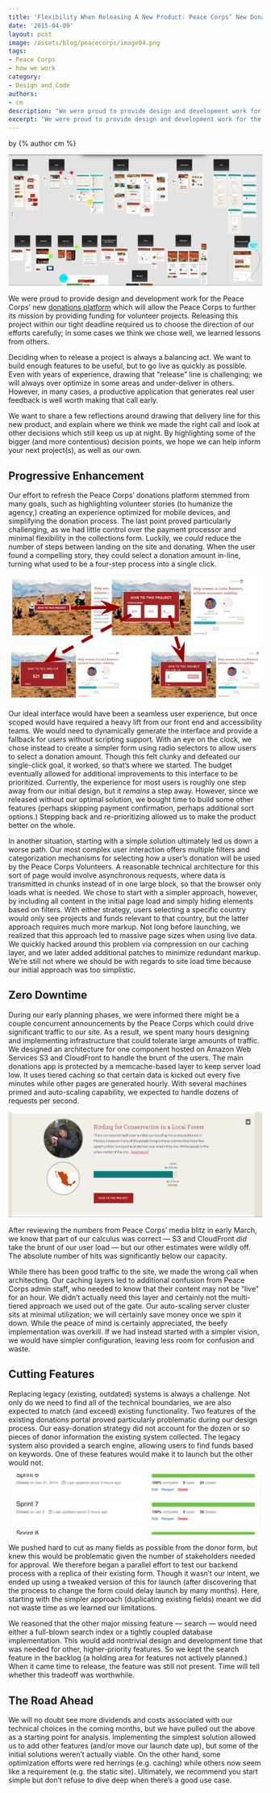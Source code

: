 ```yaml
---
title: 'Flexibility When Releasing A New Product: Peace Corps’ New Donations Platform'
date: '2015-04-09'
layout: post
image: /assets/blog/peacecorps/image04.png
tags:
- Peace Corps
- how we work
category:
- Design and Code
authors: 
- cm
description: "We were proud to provide design and development work for the Peace Corps’ new donation platform. We want to share a few reflections around drawing that delivery line for this new product, and explain where we think we made the right call and look at other decisions which still keep us up at night."
excerpt: "We were proud to provide design and development work for the Peace Corps’ new donation platform. We want to share a few reflections around drawing that delivery line for this new product, and explain where we think we made the right call and look at other decisions which still keep us up at night."
---
```

<p class="authors">
    by {% author cm %}
</p>

![Screenshot of workflow for new Peace Corps donation platform](/assets/blog/peacecorps/image04.png)

We were proud to provide design and development work for the Peace
Corps’ new [donations platform](https://beta.peacecorps.gov/donate/)
which will allow the Peace Corps to further its mission by providing
funding for volunteer projects. Releasing this project within our tight
deadline required us to choose the direction of our efforts carefully;
in some cases we think we chose well, we learned lessons from others.

Deciding when to release a project is always a balancing act. We want to
build enough features to be useful, but to go live as quickly as
possible. Even with years of experience, drawing that “release” line is
challenging; we will always over optimize in some areas and
under-deliver in others. However, in many cases, a productive
application that generates real user feedback is well worth making that
call early.

We want to share a few reflections around drawing that delivery line for
this new product, and explain where we think we made the right
call and look at other decisions which still keep us up at night. By
highlighting some of the bigger (and more contentious) decision points,
we hope we can help inform your next project(s), as well as our own.

Progressive Enhancement
-----------------------

Our effort to refresh the Peace Corps’ donations platform stemmed from
many goals, such as highlighting volunteer stories (to humanize the
agency,) creating an experience optimized for mobile devices, and
simplifying the donation process. The last point proved particularly
challenging, as we had little control over the payment processor and
minimal flexibility in the collections form. Luckily, we *could* reduce
the number of steps between landing on the site and donating. When the
user found a compelling story, they could select a donation amount
in-line, turning what used to be a four-step process into a single
click.

![screenshot: workflow of donation pathways on Peace Corps site](/assets/blog/peacecorps/image03.png)

Our ideal interface would have been a seamless user experience, but once
scoped would have required a heavy lift from our front end and
accessibility teams. We would need to dynamically generate the interface
and provide a fallback for users without scripting support. With an eye
on the clock, we chose instead to create a simpler form using radio
selectors to allow users to select a donation amount. Though this felt
clunky and defeated our single-click goal, it worked, so that’s where we
started. The budget eventually allowed for additional improvements to
this interface to be prioritized. Currently, the experience for most
users is roughly one step away from our initial design, but it *remains*
a step away. However, since we released without our optimal solution, we
bought time to build some other features (perhaps skipping payment
confirmation, perhaps additional sort options.) Stepping back and
re-prioritizing allowed us to make the product better on the whole.

In another situation, starting with a simple solution ultimately led us
down a worse path. Our most complex user interaction offers multiple
filters and categorization mechanisms for selecting how a user’s
donation will be used by the Peace Corps Volunteers. A reasonable
technical architecture for this sort of page would involve asynchronous
requests, where data is transmitted in chunks instead of in one large
block, so that the browser only loads what is needed. We chose to start
with a simpler approach, however, by including all content in the
initial page load and simply hiding elements based on filters. With
either strategy, users selecting a specific country would only see
projects and funds relevant to that country, but the latter approach
requires much more markup. Not long before launching, we realized that
this approach led to massive page sizes when using live data. We quickly
hacked around this problem via compression on our caching layer, and we
later added additional patches to minimize redundant markup. We’re still
not where we should be with regards to site load time because our
initial approach was too simplistic.

Zero Downtime
-------------

During our early planning phases, we were informed there might be a
couple concurrent announcements by the Peace Corps which could drive
significant traffic to our site. As a result, we spent many hours
designing and implementing infrastructure that could tolerate large
amounts of traffic. We designed an architecture for one component hosted
on Amazon Web Services S3 and CloudFront to handle the brunt of the
users. The main donations app is protected by a memcache-based layer to
keep server load low. It uses tiered caching so that certain data is
kicked out every five minutes while other pages are generated hourly.
With several machines primed and auto-scaling capability, we expected to
handle dozens of requests per second.

![screenshot of donation platform for Peace Corps birding for conservation project](/assets/blog/peacecorps/image00.png)

After reviewing the numbers from Peace Corps’ media blitz in early
March, we know that part of our calculus was correct — S3 and CloudFront
*did* take the brunt of our user load — but our other estimates were
wildly off. The absolute number of hits was significantly below our
capacity.

While there has been good traffic to the site, we made the wrong call
when architecting. Our caching layers led to additional confusion from
Peace Corps admin staff, who needed to know that their content may not
be “live” for an hour. We didn’t actually need this layer and certainly
not the multi-tiered approach we used out of the gate. Our auto-scaling
server cluster sits at minimal utilization; we will certainly save money
once we spin it down. While the peace of mind is certainly appreciated,
the beefy implementation was overkill. If we had instead started with a
simpler vision, we would have simpler configuration, leaving less room
for confusion and waste.

Cutting Features
----------------

Replacing legacy (existing, outdated) systems is always a challenge. Not
only do we need to find all of the technical boundaries, we are also
expected to match (and exceed) existing functionality. Two features of
the existing donations portal proved particularly problematic during our
design process. Our easy-donation strategy did not account for the dozen
or so pieces of donor information the existing system collected. The
legacy system also provided a search engine, allowing users to find
funds based on keywords. One of these features would make it to launch
but the other would not.

![Screenshot: product backlog for Peace Corps sprints](/assets/blog/peacecorps/image02.png)


We pushed hard to cut as many fields as possible from the donor form,
but knew this would be problematic given the number of stakeholders
needed for approval. We therefore began a parallel effort to test our
backend process with a replica of their existing form. Though it wasn’t
our intent, we ended up using a tweaked version of this for launch
(after discovering that the process to change the form could delay
launch by many months). Here, starting with the simpler approach
(duplicating existing fields) meant we did not waste time as we learned
our limitations.

We reasoned that the other major missing feature — search — would need
either a full-blown search index or a tightly coupled database
implementation. This would add nontrivial design and development time
that was needed for other, higher-priority features. So we kept the
search feature in the backlog (a holding area for features not actively
planned.) When it came time to release, the feature was still not
present. Time will tell whether this tradeoff was worthwhile.

The Road Ahead
--------------

We will no doubt see more dividends and costs associated with our
technical choices in the coming months, but we have pulled out the above
as a starting point for analysis. Implementing the simplest solution
allowed us to add other features (and/or move our launch date up), but
some of the initial solutions weren’t actually viable. On the other
hand, some optimization efforts were red herrings (e.g. caching) while
others now seem like a requirement (e.g. the static site). Ultimately,
we recommend you start simple but don’t refuse to dive deep when there’s
a good use case.

